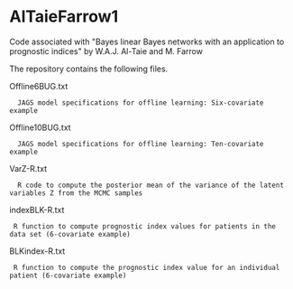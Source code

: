 # AlTaieFarrow1
Code associated with "Bayes linear Bayes networks with an application to prognostic indices" by W.A.J. Al-Taie and M. Farrow

The repository contains the following files.

Offline6BUG.txt

      JAGS model specifications for offline learning: Six-covariate example

Offline10BUG.txt

      JAGS model specifications for offline learning: Ten-covariate example

VarZ-R.txt

      R code to compute the posterior mean of the variance of the latent variables Z from the MCMC samples

indexBLK-R.txt

     R function to compute prognostic index values for patients in the data set (6-covariate example)

BLKindex-R.txt

     R function to compute the prognostic index value for an individual patient (6-covariate example)
